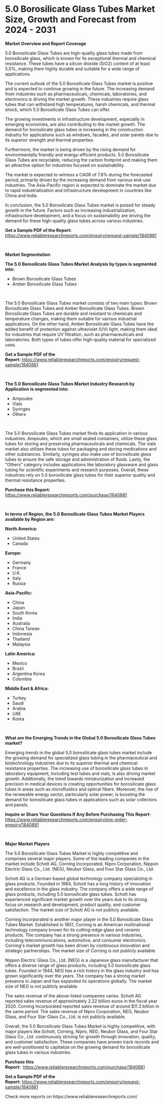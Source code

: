 <p><h1>5.0 Borosilicate Glass Tubes Market Size, Growth and Forecast from 2024 - 2031</h1></p><p><strong>Market Overview and Report Coverage</strong></p>
<p><p>5.0 Borosilicate Glass Tubes are high-quality glass tubes made from borosilicate glass, which is known for its exceptional thermal and chemical resistance. These tubes have a silicon dioxide (SiO2) content of at least 5.0%, making them highly durable and suitable for a wide range of applications.</p><p>The current outlook of the 5.0 Borosilicate Glass Tubes market is positive and is expected to continue growing in the future. The increasing demand from industries such as pharmaceuticals, chemicals, laboratories, and electronics is driving the market growth. These industries require glass tubes that can withstand high temperatures, harsh chemicals, and thermal shock, which 5.0 Borosilicate Glass Tubes can offer.</p><p>The growing investments in infrastructure development, especially in emerging economies, are also contributing to the market growth. The demand for borosilicate glass tubes is increasing in the construction industry for applications such as windows, facades, and solar panels due to its superior strength and thermal properties.</p><p>Furthermore, the market is being driven by the rising demand for environmentally friendly and energy-efficient products. 5.0 Borosilicate Glass Tubes are recyclable, reducing the carbon footprint and making them an attractive option for industries focused on sustainability.</p><p>The market is expected to witness a CAGR of 7.8% during the forecasted period, primarily driven by the increasing demand from various end-use industries. The Asia-Pacific region is expected to dominate the market due to rapid industrialization and infrastructure development in countries like China and India.</p><p>In conclusion, the 5.0 Borosilicate Glass Tubes market is poised for steady growth in the future. Factors such as increasing industrialization, infrastructure development, and a focus on sustainability are driving the demand for these high-quality glass tubes across various industries.</p></p>
<p><strong>Get a Sample PDF of the Report:</strong> <a href="https://www.reliableresearchreports.com/enquiry/request-sample/1840881">https://www.reliableresearchreports.com/enquiry/request-sample/1840881</a></p>
<p>&nbsp;</p>
<p><strong>Market Segmentation</strong></p>
<p><strong>The 5.0 Borosilicate Glass Tubes Market Analysis by types is segmented into:</strong></p>
<p><ul><li>Brown Borosilicate Glass Tubes</li><li>Amber Borosilicate Glass Tubes</li></ul></p>
<p>&nbsp;</p>
<p><p>The 5.0 Borosilicate Glass Tubes market consists of two main types: Brown Borosilicate Glass Tubes and Amber Borosilicate Glass Tubes. Brown Borosilicate Glass Tubes are durable and resistant to chemicals and temperature changes, making them suitable for various industrial applications. On the other hand, Amber Borosilicate Glass Tubes have the added benefit of protection against ultraviolet (UV) light, making them ideal for industries that require UV filtration, such as pharmaceuticals and laboratories. Both types of tubes offer high-quality material for specialized uses.</p></p>
<p><strong>Get a Sample PDF of the Report:</strong>&nbsp;<a href="https://www.reliableresearchreports.com/enquiry/request-sample/1840881">https://www.reliableresearchreports.com/enquiry/request-sample/1840881</a></p>
<p>&nbsp;</p>
<p><strong>The 5.0 Borosilicate Glass Tubes Market Industry Research by Application is segmented into:</strong></p>
<p><ul><li>Ampoules</li><li>Vials</li><li>Syringes</li><li>Others</li></ul></p>
<p>&nbsp;</p>
<p><p>The 5.0 Borosilicate Glass Tubes market finds its application in various industries. Ampoules, which are small sealed containers, utilize these glass tubes for storing and preserving pharmaceuticals and chemicals. The vials market also utilizes these tubes for packaging and storing medications and other substances. Similarly, syringes also make use of borosilicate glass tubes to ensure the safe storage and administration of fluids. Lastly, the "Others" category includes applications like laboratory glassware and glass tubing for scientific experiments and research purposes. Overall, these industries rely on 5.0 borosilicate glass tubes for their superior quality and thermal resistance properties.</p></p>
<p><strong>Purchase this Report:</strong>&nbsp; <a href="https://www.reliableresearchreports.com/purchase/1840881">https://www.reliableresearchreports.com/purchase/1840881</a></p>
<p>&nbsp;</p>
<p><strong>In terms of Region, the 5.0 Borosilicate Glass Tubes Market Players available by Region are:</strong></p>
<p>
    <p> <strong> North America: </strong>
        <ul>
            <li>United States</li>
            <li>Canada</li>
        </ul>
        </p> 
    <p> <strong> Europe: </strong>
        <ul>
            <li>Germany</li>
            <li>France</li>
            <li>U.K.</li>
            <li>Italy</li>
            <li>Russia</li>
        </ul>
        </p> 
    <p> <strong> Asia-Pacific: </strong>
        <ul>
            <li>China</li>
            <li>Japan</li>
            <li>South Korea</li>
            <li>India</li>
            <li>Australia</li>
            <li>China Taiwan</li>
            <li>Indonesia</li>
            <li>Thailand</li>
            <li>Malaysia</li>
        </ul>
        </p> 
    <p> <strong> Latin America: </strong>
        <ul>
            <li>Mexico</li>
            <li>Brazil</li>
            <li>Argentina Korea</li>
            <li>Colombia</li>
        </ul>
        </p> 
    <p> <strong> Middle East & Africa: </strong>
        <ul>
            <li>Turkey</li>
            <li>Saudi</li>
            <li>Arabia</li>
            <li>UAE</li>
            <li>Korea</li>
        </ul>
    </p>
    </p>
<p>&nbsp;</p>
<p><strong>What are the Emerging Trends in the Global 5.0 Borosilicate Glass Tubes market?</strong></p>
<p><p>Emerging trends in the global 5.0 borosilicate glass tubes market include the growing demand for specialized glass tubing in the pharmaceutical and biotechnology industries due to its superior thermal and chemical resistance properties. The increasing use of borosilicate glass tubes in laboratory equipment, including test tubes and vials, is also driving market growth. Additionally, the trend towards miniaturization and increased precision in medical devices is creating opportunities for borosilicate glass tubes in areas such as microfluidics and optical fibers. Moreover, the rise of the renewable energy sector, particularly solar power, is boosting the demand for borosilicate glass tubes in applications such as solar collectors and panels.</p></p>
<p><strong>Inquire or Share Your Questions If Any Before Purchasing This Report</strong>- <a href="https://www.reliableresearchreports.com/enquiry/pre-order-enquiry/1840881">https://www.reliableresearchreports.com/enquiry/pre-order-enquiry/1840881</a></p>
<p>&nbsp;</p>
<p><strong>Major Market Players</strong></p>
<p><p>The 5.0 Borosilicate Glass Tubes Market is highly competitive and comprises several major players. Some of the leading companies in the market include Schott AG, Corning Incorporated, Nipro Corporation, Nippon Electric Glass Co., Ltd. (NEG), Neubor Glass, and Four Star Glass Co., Ltd.</p><p>Schott AG is a German-based global technology company specializing in glass products. Founded in 1884, Schott has a long history of innovation and excellence in the glass industry. The company offers a wide range of glass products, including 5.0 borosilicate glass tubes. Schott has experienced significant market growth over the years due to its strong focus on research and development, product quality, and customer satisfaction. The market size of Schott AG is not publicly available.</p><p>Corning Incorporated is another major player in the 5.0 Borosilicate Glass Tubes Market. Established in 1851, Corning is an American multinational technology company known for its cutting-edge glass and ceramic products. The company has a strong presence in various industries, including telecommunications, automotive, and consumer electronics. Corning's market growth has been driven by continuous innovation and strategic partnerships. The market size of Corning is not publicly available.</p><p>Nippon Electric Glass Co., Ltd. (NEG) is a Japanese glass manufacturer that offers a diverse range of glass products, including 5.0 borosilicate glass tubes. Founded in 1944, NEG has a rich history in the glass industry and has grown significantly over the years. The company has a strong market presence in Japan and has expanded its operations globally. The market size of NEG is not publicly available.</p><p>The sales revenue of the above-listed companies varies. Schott AG reported sales revenue of approximately 2.22 billion euros in the fiscal year 2020. Corning Incorporated reported sales revenue of around $11.3 billion in the same period. The sales revenue of Nipro Corporation, NEG, Neubor Glass, and Four Star Glass Co., Ltd. is not publicly available.</p><p>Overall, the 5.0 Borosilicate Glass Tubes Market is highly competitive, with major players like Schott, Corning, Nipro, NEG, Neubor Glass, and Four Star Glass Co., Ltd. continuously striving for growth through innovation, quality, and customer satisfaction. These companies have proven track records and are well-positioned to capitalize on the growing demand for borosilicate glass tubes in various industries.</p></p>
<p><strong>Purchase this Report:</strong>&nbsp;&nbsp;<a href="https://www.reliableresearchreports.com/purchase/1840881">https://www.reliableresearchreports.com/purchase/1840881</a></p>
<p></p>
<p><strong>Get a Sample PDF of the Report:</strong>&nbsp;<a href="https://www.reliableresearchreports.com/enquiry/request-sample/1840881">https://www.reliableresearchreports.com/enquiry/request-sample/1840881</a></p>
<p>Check more reports on https://www.reliableresearchreports.com/</p>